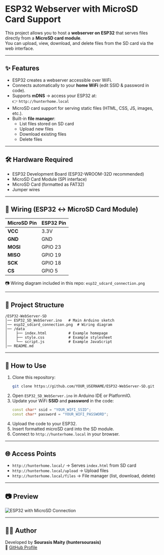 # ESP32 Webserver with MicroSD Card Support

This project allows you to host a **webserver on ESP32** that serves files directly from a **MicroSD card module**.  
You can upload, view, download, and delete files from the SD card via the web interface.

---

## ✨ Features
- ESP32 creates a webserver accessible over WiFi.
- Connects automatically to your **home WiFi** (edit SSID & password in code).
- Supports **mDNS** → access your ESP32 at:  
  👉 `http://hunterhome.local`
- MicroSD card support for serving static files (HTML, CSS, JS, images, etc.).
- Built-in **file manager**:
  - List files stored on SD card
  - Upload new files
  - Download existing files
  - Delete files

---

## 🛠 Hardware Required
- ESP32 Development Board (ESP32-WROOM-32D recommended)
- MicroSD Card Module (SPI interface)
- MicroSD Card (formatted as FAT32)
- Jumper wires

---

## 🔌 Wiring (ESP32 ↔ MicroSD Card Module)

| MicroSD Pin | ESP32 Pin |
|-------------|-----------|
| **VCC**     | 3.3V      |
| **GND**     | GND       |
| **MOSI**    | GPIO 23   |
| **MISO**    | GPIO 19   |
| **SCK**     | GPIO 18   |
| **CS**      | GPIO 5    |

📷 Wiring diagram included in this repo: `esp32_sdcard_connection.png`

---

## 📂 Project Structure
```
/ESP32-WebServer-SD
│── ESP32_SD_WebServer.ino   # Main Arduino sketch
│── esp32_sdcard_connection.png  # Wiring diagram
│── /data
│    ├── index.html          # Example homepage
│    ├── style.css           # Example stylesheet
│    └── script.js           # Example JavaScript
│── README.md
```

---

## 🚀 How to Use
1. Clone this repository:
   ```bash
   git clone https://github.com/YOUR_USERNAME/ESP32-WebServer-SD.git
   ```
2. Open `ESP32_SD_WebServer.ino` in Arduino IDE or PlatformIO.
3. Update your WiFi **SSID** and **password** in the code:
   ```cpp
   const char* ssid = "YOUR_WIFI_SSID";
   const char* password = "YOUR_WIFI_PASSWORD";
   ```
4. Upload the code to your ESP32.
5. Insert formatted microSD card into the SD module.
6. Connect to `http://hunterhome.local` in your browser.

---

## 🌐 Access Points
- `http://hunterhome.local/` → Serves `index.html` from SD card
- `http://hunterhome.local/upload` → Upload files
- `http://hunterhome.local/files` → File manager (list, download, delete)

---

## 📷 Preview
![ESP32 with MicroSD Connection](esp32_sdcard_connection.png)

---

## 🧑‍💻 Author
Developed by **Sourasis Maity (huntersourasis)**  
🔗 [GitHub Profile](https://github.com/huntersourasis)

